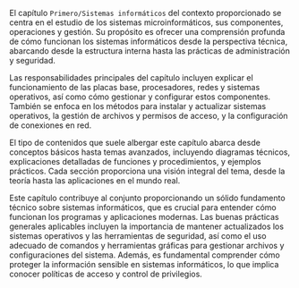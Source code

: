 El capítulo `Primero/Sistemas informáticos` del contexto proporcionado se centra en el estudio de los sistemas microinformáticos, sus componentes, operaciones y gestión. Su propósito es ofrecer una comprensión profunda de cómo funcionan los sistemas informáticos desde la perspectiva técnica, abarcando desde la estructura interna hasta las prácticas de administración y seguridad.

Las responsabilidades principales del capítulo incluyen explicar el funcionamiento de las placas base, procesadores, redes y sistemas operativos, así como cómo gestionar y configurar estos componentes. También se enfoca en los métodos para instalar y actualizar sistemas operativos, la gestión de archivos y permisos de acceso, y la configuración de conexiones en red.

El tipo de contenidos que suele albergar este capítulo abarca desde conceptos básicos hasta temas avanzados, incluyendo diagramas técnicos, explicaciones detalladas de funciones y procedimientos, y ejemplos prácticos. Cada sección proporciona una visión integral del tema, desde la teoría hasta las aplicaciones en el mundo real.

Este capítulo contribuye al conjunto proporcionando un sólido fundamento técnico sobre sistemas informáticos, que es crucial para entender cómo funcionan los programas y aplicaciones modernas. Las buenas prácticas generales aplicables incluyen la importancia de mantener actualizados los sistemas operativos y las herramientas de seguridad, así como el uso adecuado de comandos y herramientas gráficas para gestionar archivos y configuraciones del sistema. Además, es fundamental comprender cómo proteger la información sensible en sistemas informáticos, lo que implica conocer políticas de acceso y control de privilegios.
